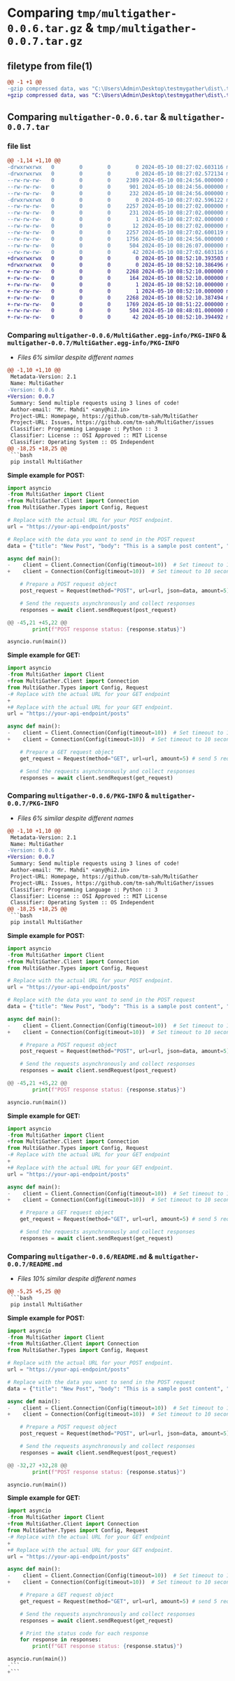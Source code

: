 # Comparing `tmp/multigather-0.0.6.tar.gz` & `tmp/multigather-0.0.7.tar.gz`

## filetype from file(1)

```diff
@@ -1 +1 @@
-gzip compressed data, was "C:\Users\Admin\Desktop\testmygather\dist\.tmp-ksx_39bd\multigather-0.0.6.tar", last modified: Fri May 10 08:27:02 2024, max compression
+gzip compressed data, was "C:\Users\Admin\Desktop\testmygather\dist\.tmp-5nikshxa\multigather-0.0.7.tar", last modified: Fri May 10 08:52:10 2024, max compression
```

## Comparing `multigather-0.0.6.tar` & `multigather-0.0.7.tar`

### file list

```diff
@@ -1,14 +1,10 @@
-drwxrwxrwx   0        0        0        0 2024-05-10 08:27:02.603116 multigather-0.0.6/
-drwxrwxrwx   0        0        0        0 2024-05-10 08:27:02.572134 multigather-0.0.6/MultiGather/
--rw-rw-rw-   0        0        0     2389 2024-05-10 08:24:56.000000 multigather-0.0.6/MultiGather/Client.py
--rw-rw-rw-   0        0        0      901 2024-05-10 08:24:56.000000 multigather-0.0.6/MultiGather/Types.py
--rw-rw-rw-   0        0        0      232 2024-05-10 08:24:56.000000 multigather-0.0.6/MultiGather/__init__.py
-drwxrwxrwx   0        0        0        0 2024-05-10 08:27:02.596122 multigather-0.0.6/MultiGather.egg-info/
--rw-rw-rw-   0        0        0     2257 2024-05-10 08:27:02.000000 multigather-0.0.6/MultiGather.egg-info/PKG-INFO
--rw-rw-rw-   0        0        0      231 2024-05-10 08:27:02.000000 multigather-0.0.6/MultiGather.egg-info/SOURCES.txt
--rw-rw-rw-   0        0        0        1 2024-05-10 08:27:02.000000 multigather-0.0.6/MultiGather.egg-info/dependency_links.txt
--rw-rw-rw-   0        0        0       12 2024-05-10 08:27:02.000000 multigather-0.0.6/MultiGather.egg-info/top_level.txt
--rw-rw-rw-   0        0        0     2257 2024-05-10 08:27:02.600119 multigather-0.0.6/PKG-INFO
--rw-rw-rw-   0        0        0     1756 2024-05-10 08:24:56.000000 multigather-0.0.6/README.md
--rw-rw-rw-   0        0        0      504 2024-05-10 08:26:07.000000 multigather-0.0.6/pyproject.toml
--rw-rw-rw-   0        0        0       42 2024-05-10 08:27:02.603116 multigather-0.0.6/setup.cfg
+drwxrwxrwx   0        0        0        0 2024-05-10 08:52:10.393503 multigather-0.0.7/
+drwxrwxrwx   0        0        0        0 2024-05-10 08:52:10.386496 multigather-0.0.7/MultiGather.egg-info/
+-rw-rw-rw-   0        0        0     2268 2024-05-10 08:52:10.000000 multigather-0.0.7/MultiGather.egg-info/PKG-INFO
+-rw-rw-rw-   0        0        0      164 2024-05-10 08:52:10.000000 multigather-0.0.7/MultiGather.egg-info/SOURCES.txt
+-rw-rw-rw-   0        0        0        1 2024-05-10 08:52:10.000000 multigather-0.0.7/MultiGather.egg-info/dependency_links.txt
+-rw-rw-rw-   0        0        0        1 2024-05-10 08:52:10.000000 multigather-0.0.7/MultiGather.egg-info/top_level.txt
+-rw-rw-rw-   0        0        0     2268 2024-05-10 08:52:10.387494 multigather-0.0.7/PKG-INFO
+-rw-rw-rw-   0        0        0     1769 2024-05-10 08:51:22.000000 multigather-0.0.7/README.md
+-rw-rw-rw-   0        0        0      504 2024-05-10 08:48:01.000000 multigather-0.0.7/pyproject.toml
+-rw-rw-rw-   0        0        0       42 2024-05-10 08:52:10.394492 multigather-0.0.7/setup.cfg
```

### Comparing `multigather-0.0.6/MultiGather.egg-info/PKG-INFO` & `multigather-0.0.7/MultiGather.egg-info/PKG-INFO`

 * *Files 6% similar despite different names*

```diff
@@ -1,10 +1,10 @@
 Metadata-Version: 2.1
 Name: MultiGather
-Version: 0.0.6
+Version: 0.0.7
 Summary: Send multiple requests using 3 lines of code!
 Author-email: "Mr. Mahdi" <any@hi2.in>
 Project-URL: Homepage, https://github.com/tm-sah/MultiGather
 Project-URL: Issues, https://github.com/tm-sah/MultiGather/issues
 Classifier: Programming Language :: Python :: 3
 Classifier: License :: OSI Approved :: MIT License
 Classifier: Operating System :: OS Independent
@@ -18,25 +18,25 @@
 ```bash
 pip install MultiGather
 ```
 
 **Simple example for POST:**
 ```python
 import asyncio
-from MultiGather import Client
+from MultiGather.Client import Connection
 from MultiGather.Types import Config, Request
 
 # Replace with the actual URL for your POST endpoint.
 url = "https://your-api-endpoint/posts"
 
 # Replace with the data you want to send in the POST request
 data = {"title": "New Post", "body": "This is a sample post content", "userId": 1}
 
 async def main():
-    client = Client.Connection(Config(timeout=10))  # Set timeout to 10 seconds (optional)
+    client = Connection(Config(timeout=10))  # Set timeout to 10 seconds (optional)
 
     # Prepare a POST request object
     post_request = Request(method="POST", url=url, json=data, amount=5) ## gonna send 5 requests
 
     # Send the requests asynchronously and collect responses
     responses = await client.sendRequest(post_request)
 
@@ -45,21 +45,22 @@
         print(f"POST response status: {response.status}")
 
 asyncio.run(main())
 ```
 **Simple example for GET:**
 ```python
 import asyncio
-from MultiGather import Client
+from MultiGather.Client import Connection
 from MultiGather.Types import Config, Request
-# Replace with the actual URL for your GET endpoint
+
+# Replace with the actual URL for your GET endpoint.
 url = "https://your-api-endpoint/posts"
 
 async def main():
-    client = Client.Connection(Config(timeout=10))  # Set timeout to 10 seconds (optional)
+    client = Connection(Config(timeout=10))  # Set timeout to 10 seconds (optional)
 
     # Prepare a GET request object
     get_request = Request(method="GET", url=url, amount=5) # send 5 requests.
 
     # Send the requests asynchronously and collect responses
     responses = await client.sendRequest(get_request)
```

### Comparing `multigather-0.0.6/PKG-INFO` & `multigather-0.0.7/PKG-INFO`

 * *Files 6% similar despite different names*

```diff
@@ -1,10 +1,10 @@
 Metadata-Version: 2.1
 Name: MultiGather
-Version: 0.0.6
+Version: 0.0.7
 Summary: Send multiple requests using 3 lines of code!
 Author-email: "Mr. Mahdi" <any@hi2.in>
 Project-URL: Homepage, https://github.com/tm-sah/MultiGather
 Project-URL: Issues, https://github.com/tm-sah/MultiGather/issues
 Classifier: Programming Language :: Python :: 3
 Classifier: License :: OSI Approved :: MIT License
 Classifier: Operating System :: OS Independent
@@ -18,25 +18,25 @@
 ```bash
 pip install MultiGather
 ```
 
 **Simple example for POST:**
 ```python
 import asyncio
-from MultiGather import Client
+from MultiGather.Client import Connection
 from MultiGather.Types import Config, Request
 
 # Replace with the actual URL for your POST endpoint.
 url = "https://your-api-endpoint/posts"
 
 # Replace with the data you want to send in the POST request
 data = {"title": "New Post", "body": "This is a sample post content", "userId": 1}
 
 async def main():
-    client = Client.Connection(Config(timeout=10))  # Set timeout to 10 seconds (optional)
+    client = Connection(Config(timeout=10))  # Set timeout to 10 seconds (optional)
 
     # Prepare a POST request object
     post_request = Request(method="POST", url=url, json=data, amount=5) ## gonna send 5 requests
 
     # Send the requests asynchronously and collect responses
     responses = await client.sendRequest(post_request)
 
@@ -45,21 +45,22 @@
         print(f"POST response status: {response.status}")
 
 asyncio.run(main())
 ```
 **Simple example for GET:**
 ```python
 import asyncio
-from MultiGather import Client
+from MultiGather.Client import Connection
 from MultiGather.Types import Config, Request
-# Replace with the actual URL for your GET endpoint
+
+# Replace with the actual URL for your GET endpoint.
 url = "https://your-api-endpoint/posts"
 
 async def main():
-    client = Client.Connection(Config(timeout=10))  # Set timeout to 10 seconds (optional)
+    client = Connection(Config(timeout=10))  # Set timeout to 10 seconds (optional)
 
     # Prepare a GET request object
     get_request = Request(method="GET", url=url, amount=5) # send 5 requests.
 
     # Send the requests asynchronously and collect responses
     responses = await client.sendRequest(get_request)
```

### Comparing `multigather-0.0.6/README.md` & `multigather-0.0.7/README.md`

 * *Files 10% similar despite different names*

```diff
@@ -5,25 +5,25 @@
 ```bash
 pip install MultiGather
 ```
 
 **Simple example for POST:**
 ```python
 import asyncio
-from MultiGather import Client
+from MultiGather.Client import Connection
 from MultiGather.Types import Config, Request
 
 # Replace with the actual URL for your POST endpoint.
 url = "https://your-api-endpoint/posts"
 
 # Replace with the data you want to send in the POST request
 data = {"title": "New Post", "body": "This is a sample post content", "userId": 1}
 
 async def main():
-    client = Client.Connection(Config(timeout=10))  # Set timeout to 10 seconds (optional)
+    client = Connection(Config(timeout=10))  # Set timeout to 10 seconds (optional)
 
     # Prepare a POST request object
     post_request = Request(method="POST", url=url, json=data, amount=5) ## gonna send 5 requests
 
     # Send the requests asynchronously and collect responses
     responses = await client.sendRequest(post_request)
 
@@ -32,27 +32,28 @@
         print(f"POST response status: {response.status}")
 
 asyncio.run(main())
 ```
 **Simple example for GET:**
 ```python
 import asyncio
-from MultiGather import Client
+from MultiGather.Client import Connection
 from MultiGather.Types import Config, Request
-# Replace with the actual URL for your GET endpoint
+
+# Replace with the actual URL for your GET endpoint.
 url = "https://your-api-endpoint/posts"
 
 async def main():
-    client = Client.Connection(Config(timeout=10))  # Set timeout to 10 seconds (optional)
+    client = Connection(Config(timeout=10))  # Set timeout to 10 seconds (optional)
 
     # Prepare a GET request object
     get_request = Request(method="GET", url=url, amount=5) # send 5 requests.
 
     # Send the requests asynchronously and collect responses
     responses = await client.sendRequest(get_request)
 
     # Print the status code for each response
     for response in responses:
         print(f"GET response status: {response.status}")
 
 asyncio.run(main())
-```
+```
```

